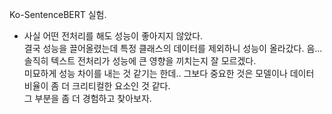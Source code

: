 Ko-SentenceBERT 실험.
- 사실 어떤 전처리를 해도 성능이 좋아지지 않았다.  
결국 성능을 끌어올렸는데 특정 클래스의 데이터를 제외하니 성능이 올라갔다.
음... 솔직히 텍스트 전처리가 성능에 큰 영향을 끼치는지 잘 모르겠다.  
미묘하게 성능 차이를 내는 것 같기는 한데.. 그보다 중요한 것은 모델이나 데이터 비율이 좀 더 크리티컬한 요소인 것 같다.  
그 부분을 좀 더 경험하고 찾아보자.
